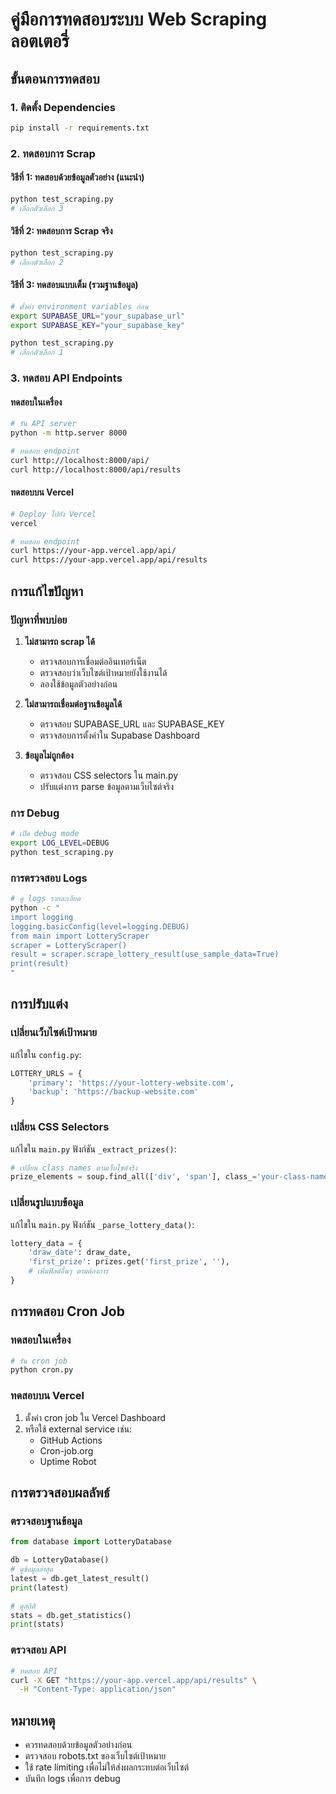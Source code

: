 # คู่มือการทดสอบระบบ Web Scraping ลอตเตอรี่

## ขั้นตอนการทดสอบ

### 1. ติดตั้ง Dependencies

```bash
pip install -r requirements.txt
```

### 2. ทดสอบการ Scrap

#### วิธีที่ 1: ทดสอบด้วยข้อมูลตัวอย่าง (แนะนำ)

```bash
python test_scraping.py
# เลือกตัวเลือก 3
```

#### วิธีที่ 2: ทดสอบการ Scrap จริง

```bash
python test_scraping.py
# เลือกตัวเลือก 2
```

#### วิธีที่ 3: ทดสอบแบบเต็ม (รวมฐานข้อมูล)

```bash
# ตั้งค่า environment variables ก่อน
export SUPABASE_URL="your_supabase_url"
export SUPABASE_KEY="your_supabase_key"

python test_scraping.py
# เลือกตัวเลือก 1
```

### 3. ทดสอบ API Endpoints

#### ทดสอบในเครื่อง

```bash
# รัน API server
python -m http.server 8000

# ทดสอบ endpoint
curl http://localhost:8000/api/
curl http://localhost:8000/api/results
```

#### ทดสอบบน Vercel

```bash
# Deploy ไปยัง Vercel
vercel

# ทดสอบ endpoint
curl https://your-app.vercel.app/api/
curl https://your-app.vercel.app/api/results
```

## การแก้ไขปัญหา

### ปัญหาที่พบบ่อย

1. **ไม่สามารถ scrap ได้**
   - ตรวจสอบการเชื่อมต่ออินเทอร์เน็ต
   - ตรวจสอบว่าเว็บไซต์เป้าหมายยังใช้งานได้
   - ลองใช้ข้อมูลตัวอย่างก่อน

2. **ไม่สามารถเชื่อมต่อฐานข้อมูลได้**
   - ตรวจสอบ SUPABASE_URL และ SUPABASE_KEY
   - ตรวจสอบการตั้งค่าใน Supabase Dashboard

3. **ข้อมูลไม่ถูกต้อง**
   - ตรวจสอบ CSS selectors ใน main.py
   - ปรับแต่งการ parse ข้อมูลตามเว็บไซต์จริง

### การ Debug

```bash
# เปิด debug mode
export LOG_LEVEL=DEBUG
python test_scraping.py
```

### การตรวจสอบ Logs

```bash
# ดู logs รายละเอียด
python -c "
import logging
logging.basicConfig(level=logging.DEBUG)
from main import LotteryScraper
scraper = LotteryScraper()
result = scraper.scrape_lottery_result(use_sample_data=True)
print(result)
"
```

## การปรับแต่ง

### เปลี่ยนเว็บไซต์เป้าหมาย

แก้ไขใน `config.py`:

```python
LOTTERY_URLS = {
    'primary': 'https://your-lottery-website.com',
    'backup': 'https://backup-website.com'
}
```

### เปลี่ยน CSS Selectors

แก้ไขใน `main.py` ฟังก์ชัน `_extract_prizes()`:

```python
# เปลี่ยน class names ตามเว็บไซต์จริง
prize_elements = soup.find_all(['div', 'span'], class_='your-class-name')
```

### เปลี่ยนรูปแบบข้อมูล

แก้ไขใน `main.py` ฟังก์ชัน `_parse_lottery_data()`:

```python
lottery_data = {
    'draw_date': draw_date,
    'first_prize': prizes.get('first_prize', ''),
    # เพิ่มฟิลด์อื่นๆ ตามต้องการ
}
```

## การทดสอบ Cron Job

### ทดสอบในเครื่อง

```bash
# รัน cron job
python cron.py
```

### ทดสอบบน Vercel

1. ตั้งค่า cron job ใน Vercel Dashboard
2. หรือใช้ external service เช่น:
   - GitHub Actions
   - Cron-job.org
   - Uptime Robot

## การตรวจสอบผลลัพธ์

### ตรวจสอบฐานข้อมูล

```python
from database import LotteryDatabase

db = LotteryDatabase()
# ดูข้อมูลล่าสุด
latest = db.get_latest_result()
print(latest)

# ดูสถิติ
stats = db.get_statistics()
print(stats)
```

### ตรวจสอบ API

```bash
# ทดสอบ API
curl -X GET "https://your-app.vercel.app/api/results" \
  -H "Content-Type: application/json"
```

## หมายเหตุ

- ควรทดสอบด้วยข้อมูลตัวอย่างก่อน
- ตรวจสอบ robots.txt ของเว็บไซต์เป้าหมาย
- ใช้ rate limiting เพื่อไม่ให้ส่งผลกระทบต่อเว็บไซต์
- บันทึก logs เพื่อการ debug
